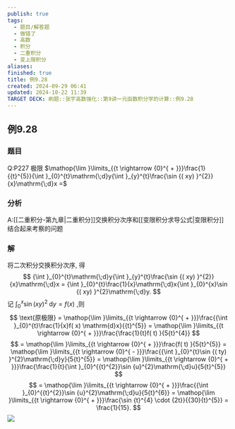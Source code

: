 ```yaml
---
publish: true
tags:
  - 题目/解答题
  - 做错了
  - 高数
  - 积分
  - 二重积分
  - 变上限积分
aliases: 
finished: true
title: 例9.28
created: 2024-09-29 06:41
updated: 2024-10-22 11:39
TARGET DECK: 刷题::张宇高数强化::第9讲一元函数积分学的计算::例9.28
---
```

## 例9.28
### 题目
Q:P227 极限 $\mathop{\lim }\limits_{{t \rightarrow {0}^{ + }}}\frac{1}{{t}^{5}}{\int }_{0}^{t}\mathrm{\;d}y{\int }_{y}^{t}\frac{\sin {( xy) }^{2}}{x}\mathrm{\;d}x =$
### 分析
A:[[二重积分-第九章|二重积分]]交换积分次序和[[变限积分求导公式|变限积分]]结合起来考察的问题
### 解
将二次积分交换积分次序, 得
$$
{\int }_{0}^{t}\mathrm{\;d}y{\int }_{y}^{t}\frac{\sin {( xy) }^{2}}{x}\mathrm{\;d}x = {\int }_{0}^{t}\frac{1}{x}\mathrm{\;d}x{\int }_{0}^{x}\sin {( xy) }^{2}\mathrm{\;d}y.
$$
记 ${\int }_{0}^{x}\sin {( xy) }^{2}\mathrm{\;d}y = f( x)$ ,则
$$
\text{原极限} = \mathop{\lim }\limits_{{t \rightarrow {0}^{ + }}}\frac{{\int }_{0}^{t}\frac{1}{x}f( x) \mathrm{d}x}{{t}^{5}} = \mathop{\lim }\limits_{{t \rightarrow {0}^{ + }}}\frac{\frac{1}{t}f( t) }{5{t}^{4}}
$$
$$
= \mathop{\lim }\limits_{{t \rightarrow {0}^{ + }}}\frac{f( t) }{5{t}^{5}} = \mathop{\lim }\limits_{{t \rightarrow {0}^{ - }}}\frac{{\int }_{0}^{t}\sin {( ty) }^{2}\mathrm{\;d}y}{5{t}^{5}} = \mathop{\lim }\limits_{{t \rightarrow {0}^{ + }}}\frac{\frac{1}{t}{\int }_{0}^{{t}^{2}}\sin {u}^{2}\mathrm{\;d}u}{5{t}^{5}}
$$
$$
= \mathop{\lim }\limits_{{t \rightarrow {0}^{ + }}}\frac{{\int }_{0}^{{t}^{2}}\sin {u}^{2}\mathrm{\;d}u}{5{t}^{6}} = \mathop{\lim }\limits_{{t \rightarrow {0}^{ + }}}\frac{\sin {t}^{4} \cdot {2t}}{{30}{t}^{5}} = \frac{1}{15}.
$$
![](https://img.hwenyi.live/202410221836312.webp)

